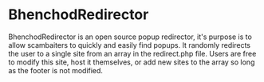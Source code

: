 # BhenchodRedirector
BhenchodRedirector is an open source popup redirector, it's purpose is to allow scambaiters to quickly and easily find popups. It randomly redirects the user to a single site from an array in the redirect.php file. Users are free to modify this site, host it themselves, or add new sites to the array so long as the footer is not modified.
